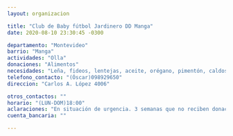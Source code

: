 ```yaml
---
layout: organizacion

title: "Club de Baby fútbol Jardinero DD Manga"
date: 2020-08-10 23:30:45 -0300

departamento: "Montevideo"
barrio: "Manga"
actividades: "Olla"
donaciones: "Alimentos"
necesidades: "Leña, fideos, lentejas, aceite, orégano, pimentón, caldos de gallina o carne, pulpa de tomate, cebollas, papas, boniatos, zapallos, morrones, arvejas,choclos, zanahorias, porotos "
telefono_contacto: "(Óscar)098929650"
direccion: "Carlos A. López 4006"

otros_contactos: ""
horario: "(LUN-DOM)18:00"
aclaraciones: "En situación de urgencia. 3 semanas que no reciben donaciones a pesar de eso han mantenido la olla funcionando. Reciben donaciones todos los días a partir del mediodía en la misma dirección"
cuenta_bancaria: ""

---
```

